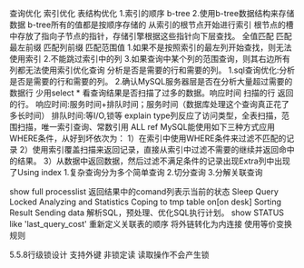 查询优化 索引优化 表结构优化
1.索引的顺序 b-tree
2.使用b-tree数据结构来存储数据
b-tree所有的值都是按顺序存储的
从索引的根节点开始进行索引 根节点的槽中存放了指向子节点的指针，存储引擎根据这些指针向下层查找。
全值匹配 
匹配最左前缀
匹配列前缀
匹配范围值
1.如果不是按照索引的最左列开始查找，则无法使用索引
2.不能跳过索引中的列
3.如果查询中某个列的范围查询，则其右边所有列都无法使用索引优化查询
分析是否是需要的行和需要的列。
1.sql查询优化:分析是否是需要的行和需要的列。
2.确认MySQL服务器层是否在分析大量超过需要的数据行
少用select *
看查询结果是否扫描了过多的数据。响应时间 扫描的行 返回的行。
响应时间:服务时间+排队时间；服务时间（数据库处理这个查询真正花了多长时间） 排队时间:等I/O,锁等
explain type列反应了访问类型，全表扫描，范围扫描，唯一索引查询、常数引用 ALL ref
MySQL能使用如下三种方式应用WHERE条件，从好到坏依次为：
1）在索引中使用WHERE条件来过滤不匹配的记录
2）使用索引覆盖扫描来返回记录，直接从索引中过滤不需要的继续并返回命中的结果。
3）从数据中返回数据，然后过滤不满足条件的记录出现Extra列中出现了Using index
1.复杂查询分为多个简单查询
2.切分查询
3.分解关联查询
 
 
show full processlist 返回结果中的comand列表示当前的状态
Sleep Query Locked Analyzing and Statistics 
Coping to tmp table on[on desk]
Sorting Result
Sending data
解析SQL，预处理、优化SQL执行计划。
show STATUS like 'last_query_cost'
重新定义关联表的顺序
将外链转化为内连接
使用等价变换规则
 
5.5.8行级锁设计 支持外键 非锁定读 读取操作不会产生锁

